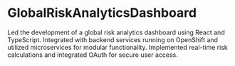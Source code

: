 # GlobalRiskAnalyticsDashboard
Led the development of a global risk analytics dashboard using React and TypeScript. Integrated with backend services running on OpenShift and utilized microservices for modular functionality. Implemented real-time risk calculations and integrated OAuth for secure user access.
